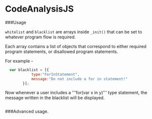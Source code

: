 CodeAnalysisJS
==============

###Usage

```whitelist``` and ```blacklist``` are arrays inside ```_init()``` that can be set to whatever program flow is required.

Each array contains a list of objects that correspond to either required program statements, or disallowed program statements.

For example - 
```js
  var blacklist = [{
            type:"ForInStatement",
            message:"Do not include a for in statement!"
        }];
```

Now whenever a user includes a '''for(var x in y)''' type statement, the message written in the blacklist will be displayed.

```js

```

###Advanced usage.
